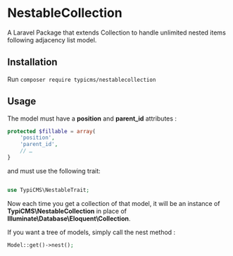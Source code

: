 # NestableCollection
A Laravel Package that extends Collection to handle unlimited nested items following adjacency list model.

## Installation
Run ```composer require typicms/nestablecollection```

## Usage
The model must have a **position** and **parent_id** attributes :

```php
protected $fillable = array(
    'position',
    'parent_id',
    // …
}
```

and must use the following trait:

```php

use TypiCMS\NestableTrait;

```

Now each time you get a collection of that model, it will be an instance of **TypiCMS\NestableCollection** in place of **Illuminate\Database\Eloquent\Collection**.  

If you want a tree of models, simply call the nest method :

```php
Model::get()->nest();
```
